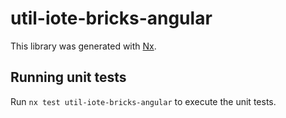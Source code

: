 # util-iote-bricks-angular

This library was generated with [Nx](https://nx.dev).

## Running unit tests

Run `nx test util-iote-bricks-angular` to execute the unit tests.

